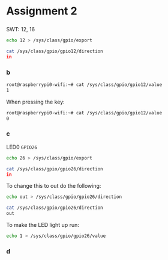 # Assignment 2

### 

SWT: 12, 16

``` bash
echo 12 > /sys/class/gpio/export
```

``` bash
cat /sys/class/gpio/gpio12/direction
in
```

### b

``` bash
root@raspberrypi0-wifi:~# cat /sys/class/gpio/gpio12/value     
1
```

When pressing the key:

``` bash
root@raspberrypi0-wifi:~# cat /sys/class/gpio/gpio12/value
0
```

### c

LED0 ``GPIO26``

``` bash
echo 26 > /sys/class/gpio/export
```

``` bash
cat /sys/class/gpio/gpio26/direction
in
```

To change this to out do the following:

``` bash
echo out > /sys/class/gpio/gpio26/direction
```

``` bash
cat /sys/class/gpio/gpio26/direction
out
```

To make the LED light up run:

``` bash
echo 1 > /sys/class/gpio/gpio26/value
```

### d


